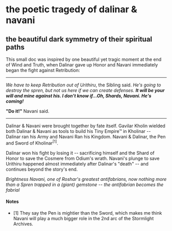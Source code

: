 # the poetic tragedy of dalinar & navani
## the beautiful dark symmetry of their spiritual paths
This small doc was inspired by one beautiful yet tragic moment at the end of Wind and Truth, when Dalinar gave up Honor and Navani immediately began the fight against Retribution:

---

*We have to keep Retribution out of Urithiru*, the Sibling said.  *He's going to destroy the spren, but not us here if we can create defenses.* ***It will be your will and mine against his.  I don't know if...Oh, Shards, Navani.  He's coming!***

**"Do it!"** Navani said.

---

Dalinar & Navani were brought together by fate itself.  Gavilar Kholin wielded both Dalinar & Navani as tools to build his Tiny Empire™ in Kholinar -- Dalinar ran his Army and Navani Ran his Kingdom.  Navani & Dalinar, the Pen and Sword of Kholinar<sup>[1]</sup>.

Dalinar won his fight by losing it -- sacrificing himself and the Shard of Honor to save the Cosmere from Odium's wrath.  Navani's plunge to save Urithiru happened almost immediately after Dalinar's "death" -- and continues beyond the story's end.

*Brightness Navani, one of Roshar's greatest antifabrians, now nothing more than a Spren trapped in a (giant) gemstone -- the antifabrian becomes the fabrial*

#### Notes
+ \[1] They say the Pen is mightier than the Sword, which makes me think Navani will play a much bigger role in the 2nd arc of the Stormlight Archives.
